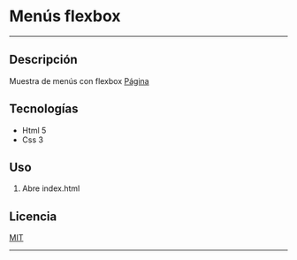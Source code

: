 # Menús flexbox
---

## Descripción

Muestra de menús con flexbox
[Página](https://FerGuevaraM95.github.io/menus-flexbox/)

## Tecnologías

- Html 5
- Css 3

## Uso

1. Abre index.html

## Licencia

[MIT](http://opensource.org/licenses/MIT)

---
